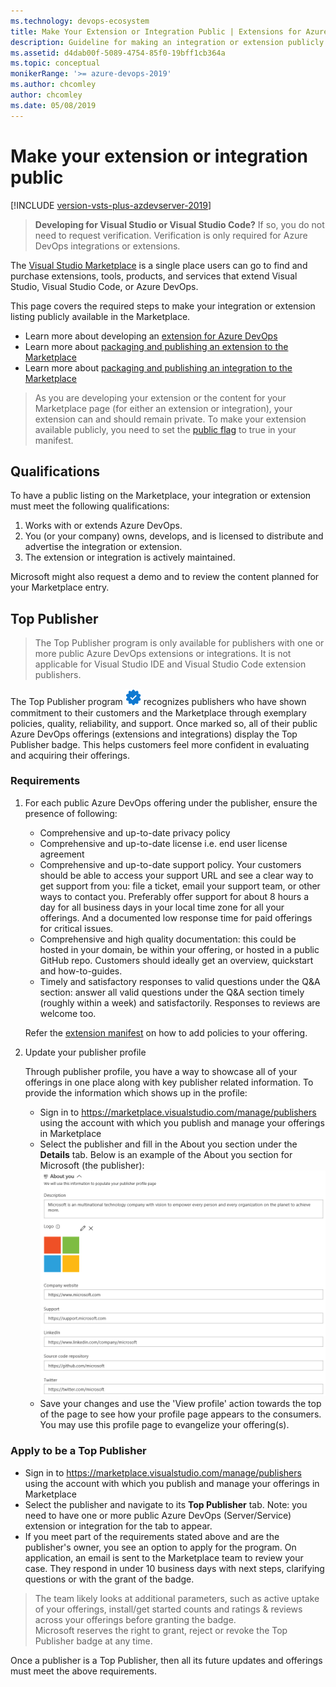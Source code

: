 ```yaml
---
ms.technology: devops-ecosystem
title: Make Your Extension or Integration Public | Extensions for Azure DevOps
description: Guideline for making an integration or extension publicly visible on the Visual Studio Marketplace
ms.assetid: d4dab00f-5089-4754-85f0-19bff1cb364a
ms.topic: conceptual
monikerRange: '>= azure-devops-2019'
ms.author: chcomley
author: chcomley
ms.date: 05/08/2019
---
```


# Make your extension or integration public

[!INCLUDE [version-vsts-plus-azdevserver-2019](../../includes/version-vsts-plus-azdevserver-2019.md)]

> **Developing for Visual Studio or Visual Studio Code?** If so, you do not need to request verification. Verification is only required for Azure DevOps integrations or extensions.

The [Visual Studio Marketplace](https://marketplace.visualstudio.com/azuredevops) is a single place users can go to find and purchase extensions, tools, products, and services that extend Visual Studio, Visual Studio Code, or Azure DevOps. 

This page covers the required steps to make your integration or extension listing publicly available in the Marketplace. 

* Learn more about developing an [extension for Azure DevOps](../overview.md)
* Learn more about [packaging and publishing an extension to the Marketplace](./overview.md)
* Learn more about [packaging and publishing an integration to the Marketplace](./integration.md)

> As you are developing your extension or the content for your Marketplace page (for either an extension or integration), your extension can and should remain private. To make your extension available publicly, you need to set the [public flag](../develop/manifest.md#public-flag) to true in your manifest.

## Qualifications

To have a public listing on the Marketplace, your integration or extension must meet the following qualifications:

1. Works with or extends Azure DevOps.
2. You (or your company) owns, develops, and is licensed to distribute and advertise the integration or extension.
3. The extension or integration is actively maintained.

Microsoft might also request a demo and to review the content planned for your Marketplace entry.


## Top Publisher 
> The Top Publisher program is only available for publishers with one or more public Azure DevOps extensions or integrations. It is not applicable for Visual Studio IDE and Visual Studio Code extension publishers.

The Top Publisher program <img src="media/top-publisher.png" alt="Top Publisher badge" width="25"/> recognizes publishers who have shown commitment to their customers and the Marketplace through exemplary policies, quality, reliability, and support. Once marked so, all of their public Azure DevOps offerings (extensions and integrations) display the Top Publisher badge. This helps customers feel more confident in evaluating and acquiring their offerings.

### Requirements

1. For each public Azure DevOps offering under the publisher, ensure the presence of following:

   * Comprehensive and up-to-date privacy policy
   * Comprehensive and up-to-date license i.e. end user license agreement
   * Comprehensive and up-to-date support policy. Your customers should be able to access your support URL and see a clear way to get support from you: file a ticket, email your support team, or other ways to contact you. Preferably offer support for about 8 hours a day for all business days in your local time zone for all your offerings. And a documented low response time for paid offerings for critical issues.
   * Comprehensive and high quality documentation: this could be hosted in your domain, be within your offering, or hosted in a public GitHub repo. Customers should ideally get an overview, quickstart and how-to-guides.
   * Timely and satisfactory responses to valid questions under the Q&A section: answer all valid questions under the Q&A section timely (roughly within a week) and satisfactorily. Responses to reviews are welcome too.

   Refer the [extension manifest](../develop/manifest.md) on how to add policies to your offering.

2. Update your publisher profile

    Through publisher profile, you have a way to showcase all of your offerings in one place along with key publisher related information. To provide the information which shows up in the profile:

    * Sign in to https://marketplace.visualstudio.com/manage/publishers using the account with which you publish and manage your offerings in Marketplace
    * Select the publisher and fill in the About you section under the **Details** tab. Below is an example of the About you section for Microsoft (the publisher):       
      <img src="media/microsoft-about-you-section.png" alt="Microsoft Details" width="800" />
    * Save your changes and use the 'View profile' action towards the top of the page to see how your profile page appears to the consumers. You may use this profile page to evangelize your offering(s).


### Apply to be a Top Publisher

* Sign in to https://marketplace.visualstudio.com/manage/publishers using the account with which you publish and manage your offerings in Marketplace
* Select the publisher and navigate to its **Top Publisher** tab. Note: you need to have one or more public Azure DevOps (Server/Service) extension or integration for the tab to appear.  
* If you meet part of the requirements stated above and are the publisher's owner, you see an option to apply for the program. On application, an email is sent to the Marketplace team to review your case. They respond in under 10 business days with next steps, clarifying questions or with the grant of the badge.

> The team likely looks at additional parameters, such as active uptake of your offerings, install/get started counts and ratings & reviews across your offerings before granting the badge. <br> Microsoft reserves the right to grant, reject or revoke the Top Publisher badge at any time.

Once a publisher is a Top Publisher, then all its future updates and offerings must meet the above requirements.
